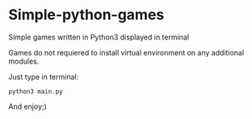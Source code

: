# Simple-python-games

Simple games written in Python3 displayed in terminal

Games do not requiered to install virtual environment on any additional modules.

Just type in terminal:
```
python3 main.py
```

And enjoy;)
